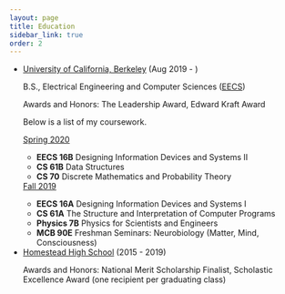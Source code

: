 ```yaml
---
layout: page
title: Education
sidebar_link: true
order: 2
---
```


<ul>

<li><a href="https://berkeley.edu">University of California, Berkeley</a> (Aug 2019 - )


<p>B.S., Electrical Engineering and Computer Sciences (<a href="https://eecs.berkeley.edu">EECS</a>)</p>

<p>Awards and Honors: The Leadership Award, Edward Kraft Award</p>

<p>Below is a list of my coursework.</p>

<div>
<u>Spring 2020</u>
<ul>
  <li><b>EECS 16B</b> Designing Information Devices and Systems II</li>
  <li><b>CS 61B</b> Data Structures</li>
	<li><b>CS 70</b> Discrete Mathematics and Probability Theory</li>
</ul></div>

<div>
<u>Fall 2019</u>
<ul>
  <li><b>EECS 16A</b> Designing Information Devices and Systems I</li>
  <li><b>CS 61A</B> The Structure and Interpretation of Computer Programs</li>
	<li><b>Physics 7B</b> Physics for Scientists and Engineers</li>
  <li><b>MCB 90E</b> Freshman Seminars: Neurobiology (Matter, Mind, Consciousness)</li>
</ul></div>

</li>

<li><a href="https://hhs.fuhsd.org">Homestead High School</a> (2015 - 2019)
  <p>Awards and Honors: National Merit Scholarship Finalist, Scholastic Excellence Award (one recipient per graduating class)</p></li>
</ul>
